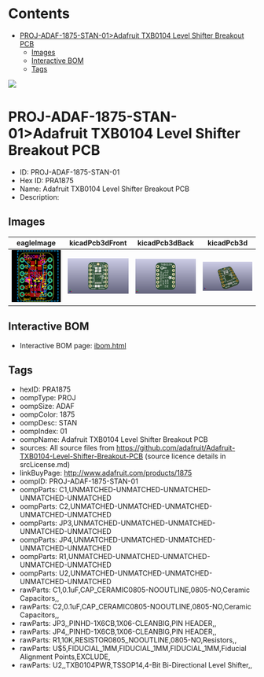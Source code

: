 



Contents
========

* [PROJ-ADAF-1875-STAN-01>Adafruit TXB0104 Level Shifter Breakout PCB](#proj-adaf-1875-stan-01adafruit-txb0104-level-shifter-breakout-pcb)
	* [Images](#images)
	* [Interactive BOM](#interactive-bom)
	* [Tags](#tags)
  
![][im]
# PROJ-ADAF-1875-STAN-01>Adafruit TXB0104 Level Shifter Breakout PCB

- ID: PROJ-ADAF-1875-STAN-01
- Hex ID: PRA1875
- Name: Adafruit TXB0104 Level Shifter Breakout PCB
- Description: 

## Images
  
  

|eagleImage|kicadPcb3dFront|kicadPcb3dBack|kicadPcb3d|
| :---: | :---: | :---: | :---: |
|[![eagleImage](eagleImage_140.png)](eagleImage_.png)|[![kicadPcb3dFront](kicadPcb3dFront_140.png)](kicadPcb3dFront_.png)|[![kicadPcb3dBack](kicadPcb3dBack_140.png)](kicadPcb3dBack_.png)|[![kicadPcb3d](kicadPcb3d_140.png)](kicadPcb3d_.png)|

## Interactive BOM

- Interactive BOM page: [ibom.html](kicad/bom/ibom.html)

## Tags

- hexID: PRA1875
- oompType: PROJ
- oompSize: ADAF
- oompColor: 1875
- oompDesc: STAN
- oompIndex: 01
- oompName: Adafruit TXB0104 Level Shifter Breakout PCB
- sources: All source files from https://github.com/adafruit/Adafruit-TXB0104-Level-Shifter-Breakout-PCB (source licence details in srcLicense.md)
- linkBuyPage: http://www.adafruit.com/products/1875
- oompID: PROJ-ADAF-1875-STAN-01
- oompParts: C1,UNMATCHED-UNMATCHED-UNMATCHED-UNMATCHED-UNMATCHED
- oompParts: C2,UNMATCHED-UNMATCHED-UNMATCHED-UNMATCHED-UNMATCHED
- oompParts: JP3,UNMATCHED-UNMATCHED-UNMATCHED-UNMATCHED-UNMATCHED
- oompParts: JP4,UNMATCHED-UNMATCHED-UNMATCHED-UNMATCHED-UNMATCHED
- oompParts: R1,UNMATCHED-UNMATCHED-UNMATCHED-UNMATCHED-UNMATCHED
- oompParts: U2,UNMATCHED-UNMATCHED-UNMATCHED-UNMATCHED-UNMATCHED
- rawParts: C1,0.1uF,CAP_CERAMIC0805-NOOUTLINE,0805-NO,Ceramic Capacitors,,
- rawParts: C2,0.1uF,CAP_CERAMIC0805-NOOUTLINE,0805-NO,Ceramic Capacitors,,
- rawParts: JP3,,PINHD-1X6CB,1X06-CLEANBIG,PIN HEADER,,
- rawParts: JP4,,PINHD-1X6CB,1X06-CLEANBIG,PIN HEADER,,
- rawParts: R1,10K,RESISTOR0805_NOOUTLINE,0805-NO,Resistors,,
- rawParts: U$5,FIDUCIAL_1MM,FIDUCIAL_1MM,FIDUCIAL_1MM,Fiducial Alignment Points,EXCLUDE,
- rawParts: U2,,TXB0104PWR,TSSOP14,4-Bit Bi-Directional Level Shifter,,



[im]: kicadPcb3d_450.png
